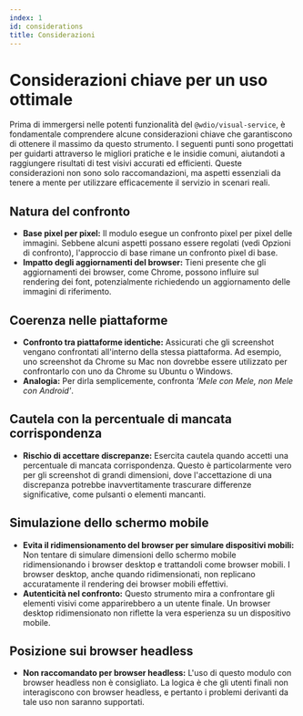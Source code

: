 ```yaml
---
index: 1
id: considerations
title: Considerazioni
---
```


# Considerazioni chiave per un uso ottimale

Prima di immergersi nelle potenti funzionalità del `@wdio/visual-service`, è fondamentale comprendere alcune considerazioni chiave che garantiscono di ottenere il massimo da questo strumento. I seguenti punti sono progettati per guidarti attraverso le migliori pratiche e le insidie comuni, aiutandoti a raggiungere risultati di test visivi accurati ed efficienti. Queste considerazioni non sono solo raccomandazioni, ma aspetti essenziali da tenere a mente per utilizzare efficacemente il servizio in scenari reali.

## Natura del confronto

-   **Base pixel per pixel:** Il modulo esegue un confronto pixel per pixel delle immagini. Sebbene alcuni aspetti possano essere regolati (vedi Opzioni di confronto), l'approccio di base rimane un confronto pixel di base.
-   **Impatto degli aggiornamenti del browser:** Tieni presente che gli aggiornamenti dei browser, come Chrome, possono influire sul rendering dei font, potenzialmente richiedendo un aggiornamento delle immagini di riferimento.

## Coerenza nelle piattaforme

-   **Confronto tra piattaforme identiche:** Assicurati che gli screenshot vengano confrontati all'interno della stessa piattaforma. Ad esempio, uno screenshot da Chrome su Mac non dovrebbe essere utilizzato per confrontarlo con uno da Chrome su Ubuntu o Windows.
-   **Analogia:** Per dirla semplicemente, confronta _'Mele con Mele, non Mele con Android'_.

## Cautela con la percentuale di mancata corrispondenza

-   **Rischio di accettare discrepanze:** Esercita cautela quando accetti una percentuale di mancata corrispondenza. Questo è particolarmente vero per gli screenshot di grandi dimensioni, dove l'accettazione di una discrepanza potrebbe inavvertitamente trascurare differenze significative, come pulsanti o elementi mancanti.

## Simulazione dello schermo mobile

-   **Evita il ridimensionamento del browser per simulare dispositivi mobili:** Non tentare di simulare dimensioni dello schermo mobile ridimensionando i browser desktop e trattandoli come browser mobili. I browser desktop, anche quando ridimensionati, non replicano accuratamente il rendering dei browser mobili effettivi.
-   **Autenticità nel confronto:** Questo strumento mira a confrontare gli elementi visivi come apparirebbero a un utente finale. Un browser desktop ridimensionato non riflette la vera esperienza su un dispositivo mobile.

## Posizione sui browser headless

-   **Non raccomandato per browser headless:** L'uso di questo modulo con browser headless non è consigliato. La logica è che gli utenti finali non interagiscono con browser headless, e pertanto i problemi derivanti da tale uso non saranno supportati.